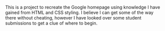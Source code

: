 This is a project to recreate the Google homepage using knowledge I have gained from HTML and CSS styling.
I believe I can get some of the way there without cheating, however I have looked over some student submissions to get a clue of where to begin.